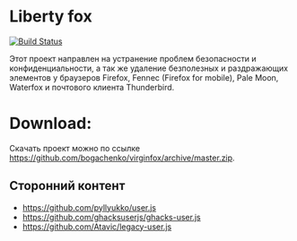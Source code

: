 <!--
This file is part of the Liberty fox project,
Copyright (c) 2018 Bogachenko Vyacheslav

Liberty fox is a free project: you can distribute it and/or modify
it in accordance with the MIT license published by the Massachusetts Institute of Technology.

The Liberty fox project is distributed in the hope that it will be useful,
and is provided "AS IS", WITHOUT ANY WARRANTY, EXPRESSLY EXPRESSED OR IMPLIED.
WE ARE NOT RESPONSIBLE FOR ANY DAMAGES DUE TO THE USE OF THIS PROJECT OR ITS PARTS.
For more information, see the MIT license.

Author: Bogachenko Vyacheslav <https://github.com/bogachenko>
Email: bogachenkove@gmail.com
Github: https://github.com/bogachenko/libertyfox/
Last modified: December 7, 2018
License: MIT <https://github.com/bogachenko/libertyfox/blob/master/LICENSE.md>
Problem reports: https://github.com/bogachenko/libertyfox/issues
Title: README.ru-RU.md
URL: https://github.com/bogachenko/libertyfox/blob/master/README.ru-RU.md

Download the entire Liberty fox project at https://github.com/bogachenko/libertyfox/archive/master.zip -->

# Liberty fox
[![Build Status](https://travis-ci.org/bogachenko/libertyfox.svg?branch=master)](https://travis-ci.org/bogachenko/libertyfox)

Этот проект направлен на устранение проблем безопасности и конфиденциальности, а так же удаление безполезных и раздражающих элементов у браузеров Firefox, Fennec (Firefox for mobile), Pale Moon, Waterfox и почтового клиента Thunderbird.

# Download:
Скачать проект можно по ссылке <https://github.com/bogachenko/virginfox/archive/master.zip>.

## Сторонний контент
* <https://github.com/pyllyukko/user.js>
* <https://github.com/ghacksuserjs/ghacks-user.js>
* <https://github.com/Atavic/legacy-user.js>